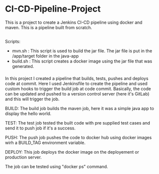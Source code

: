 # CI-CD-Pipeline-Project
This is a project to create a Jenkins CI-CD pipeline using docker and maven. This is a pipeline built from scratch.

##
Scripts:
- mvn.sh : This script is used to build the jar file. The jar file is put in the /app/target folder in the java-app
- build.sh : This script creates a docker image using the jar file that was generated.

###
In this project I created a pipeline that builds, tests, pushes and deploys code at commit. Here I used Jenkinsfile to create the pipeline and used custom hooks to trigger the build job at code commit. Basically, the code can be updated and pushed to a version control server (here it's GitLab) and this will trigger the job.

BUILD:
The build job builds the maven job, here it was a simple java app to display the hello world.

TEST:
The test job tested the built code with pre supplied test cases and send it to push job if it's a success.

PUSH:
The push job pushes the code to docker hub using docker images wirh a BUILD_TAG environment variable.

DEPLOY:
This job deploys the docker image on the deployement or production server.

The job can be tested using "docker ps" command.
